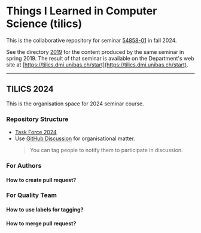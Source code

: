 # Things I Learned in Computer Science (tilics)

This is the collaborative repository for seminar
[54858-01](https://vorlesungsverzeichnis.unibas.ch/de/home?id=286129) in fall 2024.

See the directory [2019](/2019/) for the content produced by the same seminar in spring 2019. The result of that seminar is available on the Department's web site at [https://tilics.dmi.unibas.ch/start](https://tilics.dmi.unibas.ch/start).

---

## TILICS 2024

This is the organisation space for 2024 seminar course.

### Repository Structure

- [Task Force 2024](/admin/taskforces_2024.md)
- Use [GitHub Discussion](https://github.com/unibas-tilics/tilics/discussions) for organisational matter.
    > You can tag people to notify them to participate in discussion.

###  For Authors

#### How to create pull request?

### For Quality Team

#### How to use labels for tagging?

#### How to merge pull request?
